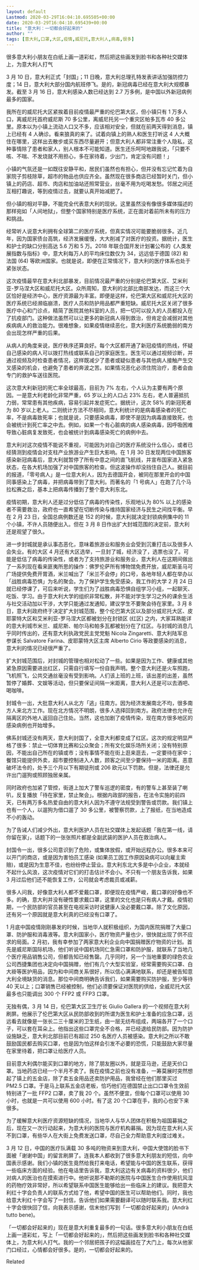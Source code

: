 ```yaml
---
layout: default
Lastmod: 2020-03-29T16:04:10.695505+00:00
date: 2020-03-29T16:04:10.695439+00:00
title: "意大利：一切都会好起来的"
author: ""
tags: [意大利,口罩,大区,疫情,威尼托,意大利人,病毒,很多]
---
```


很多意大利小朋友在白纸上画一道彩虹，然后把这些画发到脸书和各种社交媒体上，为意大利人打气

3 月 10 日，意大利正式「封国」；11 日晚，意大利总理孔特发表讲话加强防控力度；14 日，意大利大部分国内航班停飞。是的，新冠病毒已经在意大利大规模暴发。截至 3 月 16 日，意大利感染人数已经达到 2.7 万多例，是中国以外新冠病例最多的国家。

我所在的威尼托大区紧挨着目前疫情最严重的伦巴第大区，但小镇只有 1 万多人口，离威尼托首府威尼斯 70 多公里，离威尼托另一个重灾区帕多瓦市 40 多公里。原本以为小镇上流动人口又不多，应该相对安全，但就在前两天得到消息，镇上已经有 4 人确诊。看来狼真的来了。试着向镇上的熟人和医生打听这 4 人大概住在哪里，这样出去散步或买东西尽量避开；但意大利人都非常注重个人隐私，这种事情除了患者和家人，别人根本不可能知道。医生还乐呵呵地跟我说，「只要不咳、不喘、不发烧就不用担心，多在家待着，少出门，肯定没有问题！」

小镇的气氛还是一如既往安静平和，居民们虽然也有担心，但并没有忘记忙着为自家院子剪枝除草，超市的物品也供应齐全。虽然现在很多商店已经暂时关门，但小镇上的药店、超市、肉店和加油站还照常营业，丝毫不用为吃喝发愁。邻居之间还互相打趣说，等到疫情过去，就要认真开始减肥了。

但小镇的相对平静，不能完全代表意大利的现状。这里虽然没有像很多媒体描述的那样宛如「人间地狱」，但整个国家特别是医疗系统，正在面对着前所未有的压力和挑战。

经常听人说意大利拥有全球第二的医疗系统，但真实情况可能要脆弱很多。近几年，因为国家债台高筑，经济发展缓慢，大大削减了对医疗的投资。据统计，医生和护士的缺口分别高达 5.6 万和 5 万。2018 年联合国开发计划署公布的《人类发展指数与指标》中，意大利每万人的平均床位数仅为 34，远远低于德国 (82) 和法国 (64) 等欧洲国家。也就是说，即便在正常情况下，意大利的医疗体系也处于紧张状态。

这次疫情最早在意大利北部暴发，目前情况最严重的分别是伦巴第大区、艾米利亚-罗马涅大区和威尼托大区。众所周知，意大利的北部比南部发达，而这三个大区恰好是经济中心，医疗资源最为丰富。即便是这样，伦巴第大区和威尼托大区的医疗系统已经濒临崩溃，医疗人员和防护用品都严重短缺。威尼托大区关闭了很多医疗中心和门诊点，精简了医院其他科室的人员，把一切可以投入的人员都投入在了抗疫部门。这种做法虽然可以让更多的新冠病人得到救治，但肯定会减弱对其他疾病病人的救治能力。很难想象，如果疫情继续恶化，意大利医疗系统脆弱的南方会出现怎样严重的后果。

从病人的角度来说，医疗秩序还算良好。每个大区都开通了新冠疫情的热线，怀疑自己感染的病人可以拨打热线或联系自己的家庭医生。医生可以通过视频诊断，并通过视频及时检查患者情况，这样既减少了患者或疑似患者与其他病人接触产生交叉感染的机会，也避免了患者的奔波之苦。如果情况恶化必须住院治疗，患者会由专门的救护车送往医院。

这次意大利新冠的死亡率全球最高，目前为 7% 左右，个人认为主要有两个原因。一是意大利老龄化非常严重，65 岁以上的人口占 23% 左右，老人普遍抵抗力弱，常常患有其他疾病，容易引起并发症死亡。据统计，这次 58% 的新冠死者为 80 岁以上老人。二则统计方法不尽相同，意大利统计的是病毒感染者的死亡率，不是病毒致死率；也就是说，只要感染病毒，即使不是因为病毒直接致死，也会被统计到死亡率之中去。例如，如果一个有心脏病的病人感染病毒，因呼吸困难导致心脏病复发致死，也会被统计到病毒感染死亡的病例中去。

意大利对这次疫情不能说不重视，可能因为对自己的医疗系统没什么信心，或者已经猜测到疫情会对支柱产业旅游业产生巨大影响。在 1 月 30 日发现两位中国旅客感染新冠病毒后，意大利就暂停了所有中意之间的直飞航线，并宣布国家进入紧急状态，在各大机场加强了对中国旅客的检查。但这波操作却没挡住自己人。据目前的报道，「零号病人」是一位意大利人，因为去德国开会，被同在那里开会的中国同事感染上了病毒，并把病毒带到了意大利。而著名的「1 号病人」在跑了几个马拉松赛之后，基本上把病毒传播到了整个意大利东北。

疫情初期，意大利人还是过分低估了病毒的传染性，乐观地认为 80% 以上的感染者不需要救治，政府也一直希望在切断传染与维持国家经济与民生之间找平衡。早在 2 月 23 日，全国总病例数还是 152 的时候，意大利就决定封锁病例集中的 11 个小镇，不许人员随便出入。但在 3 月 8 日作出扩大封城范围的决定前，意大利还是观望了很久。

进一步封城就是承认事态恶化，意味着旅游业和服务业会受到沉重打击以及很多人会失业。有的大区 4 月还有大区选举，一旦封了城，经济没了，选票也没了。可能是低估了病毒的传染性，或者为了支持旅游业和服务业，意大利人在这期间做出了一系列现在看来匪夷所思的操作：佛罗伦萨所有博物馆免费开放，威尼斯圣马可广场提供免费开胃酒，米兰喊出了「米兰不会停」的口号，各地年轻人都在举办以「战胜病毒恐惧」为名的聚会。为了保护学生免受感染，我工作的大学 2 月 24 日就已经停课了，可后来听说，学生们为了战胜病毒恐惧自组学习小组，一起聊天、吃饭、学习。由于意大利大学的组织非常松散，并不能对学生学习之外的课余生活与社交活动加以干涉，大学只能通过发通知，建议学生不要聚会待在家里。3 月 8 日，意大利政府终于决定扩大封城范围，整个伦巴第大区以及部分威尼托大区、皮耶蒙特大区和艾米利亚-罗马涅大区都被划分在封锁区 (红区) 之内，大家耳熟能详的意大利城市米兰、威尼斯、帕尔马和帕多瓦都被划分在了红区。与封城的消息几乎同时传出的，还有意大利执政党民主党党魁 Nicola Zingaretti、意大利陆军总参谋长 Salvatore Farina、皮耶蒙特大区主席 Alberto Cirio 等政要感染的消息，意大利的情况已经很严重了。

扩大封城范围后，对封城的管理也相对松动了一些。如果是因为工作、健康或其他紧急原因需要进出红区，只需自行填写一份自我声明。整个意大利还是火车照跑，飞机照飞，公共交通丝毫没有受到影响。人们该上班的上班，该出差的出差，虽然暂停了婚葬、文娱等活动，但只要保证间隔一米距离，意大利人还是可以去酒吧、喝咖啡。

封城令一出，大批意大利人从北方「逃」往南方。因为经济发展南北不均，很多南方人来北方工作。现在北方情况不明朗，很多人选择回到南方。政府法律也允许在隔离区的外地人返回自己住处。当然，这也加剧了疫情传染，现在南方很多地区的感染病例也开始增多。

佛系封城还没有两天，意大利封国了，全意大利都变成了红区。这次的规定明显严格了很多：禁止一切体育比赛和公众聚会；所有文化娱乐场所关闭；没有特别原因，不能出自己所在的镇或市；没有事情不能在街上逛来逛去，一定要待在家中；餐馆只能提供外卖，超市要控制进入人数，顾客之间至少要保持一米的距离。恶意破坏法令的，处予三个月以下有期徒刑或 206 欧元以下罚款。但是，法律还是允许出门遛狗或照顾独居亲属。

同时政府也加紧了管控，街道上加大了警车巡逻的密度，有的警车上甚至装了喇叭，反复播放「待在家里，禁止聚会」。根据内政部的报告，在法令实施的前四天，已有两万多名热爱自由的意大利人因为不遵守法规受到警告或罚款。我们镇上也有一个人，以遛狗为借口遛了 30 多公里，被警察罚款，上了报纸，在当地造成不小的轰动。

为了告诫人们减少外出，意大利医护人员在社交媒体上发起话题「我在第一线，请你留在家」，话题下的一张张照片都是全副武装的医护人员在救治病人。

封国令一出，很多公司意识到了危险，或集体放假，或开始远程办公。很多本来可以开门的商店，或是因为害怕员工感染 (如果员工因工作原因染病可以向雇主索赔)，或是因为生意不佳，也纷纷停止营业。意大利东北大多是中小企业，本就经不起什么风浪，这次疫情对它们的打击估计不会小。不只有一个朋友告诉我，如果 3 月过后他们还不能恢复工作，公司就会考虑裁员或减薪。

很多人问我，好像意大利人都不爱戴口罩，即便现在疫情严峻，戴口罩的好像也不多。的确，意大利并没有硬性要求戴口罩，这里的文化也是只有病人才戴。疫情初期，一个民防部的官员甚至在电视采访时说健康人没必要戴口罩。除了文化原因，还有另一个原因就是意大利真的已经没有口罩了。

1 月底中国疫情刚刚暴发的时候，当地华人就积极组织，为国内医院捐赠了大量口罩、防护服和消毒液等。意大利国家小，医疗物资产量也少，很快就出现了供不应求的局面。2 月初，我有幸参加了两家意大利企业向中国捐赠医疗物资的计划。首先是威尼斯国际机场，他们听说中国机场同仁急需口罩和防护服，就联系了当地几个医疗用品销售公司，但都告知已经售罄。几乎同时，另一个当地重要的绿色农业公司西捷集团也决定向中国捐赠，他们有几个大型实验室，经常需要购买口罩、白大褂等医护用品，因为和中间商关系很好，所以信心满满地联系，却还是被告知意大利全境缺货的消息。那位中间商明确告诉我们，如果需要购买防护服，至少等待 40 天以上；口罩销售已经被控制，他们必须要保证对医院的供给，全威尼托大区最多也只能调出 300 个 FFP2 或 FFP3 口罩。

无独有偶，3 月 14 日，伦巴第大区卫生厅长 Giulio Gallera 的一个视频在意大利刷屏。他展示了伦巴第大区从民防部收到的所谓为医生和护士准备的应急口罩，远远看去就像是一张长二三十厘米的卫生纸，由一层无纺布组成，两端各开了一个口子，可以套在耳朵上。他指出这些口罩完全不合格，并已经退给民防部。因为防护设施缺乏，意大利北部目前已有超过 250 名医疗人员被感染。意大利之所以不敢鼓励国民都去购买口罩，也是因为怕这样会引发不必要的恐慌，只能鼓励大家尽量在家里待着，把口罩让给医疗人员。

目前意大利偶尔能买到口罩的地方，除了朋友圈以外，就是亚马逊，还是天价口罩。当地药店已经一个半月不卖了。我在疫情之前也没有准备，一筹莫展时突然想起了镇上的五金店，除了卖五金用品还卖防护用品，我曾经在他们那里买过 PM2.5 口罩。于是马上联系五金店老板，恰巧他们在德国禁止出口口罩令生效前特别进了一批 FFP2 口罩，卖了我 20 个。虽然不便宜，但每个口罩可以使用 30 小时，也就是一共可以使用 600 小时。有了这 20 个口罩在手，我的心也安下来很多。

为了缓解意大利医疗资源短缺的情况，当地华人与华人团体在积极为祖国募捐之后，现在又一次行动起来，为意大利的医院与医疗机构募捐。因为现在意大利人买不到口罩，有些华人在大街上免费发送口罩，尽自己全力帮助意大利度过难关。

3 月 12 日，中国的医疗队满载 30 多吨的物资来到意大利，中国大使馆的脸书下面被「谢谢中国」的留言刷屏了。连我本人都收到了很多意大利朋友的短信，向中国表示感谢。我们小镇的医生竟然给我打来电话，希望能与中国的医生联系，获得一些临床方面的经验。他在电话里告诉我，意大利这边有关病毒的资料很少，他们对病人的医治也在摸索进行中。他听说那不勒斯的医院与中国医生合作使用抗风湿的药物疗效非常好，所以希望联系中国医生能够给出一些临床上的建议。我把意大利红十字会负责人的联系方式给了他，希望中国的医生可以帮助他们。同时，我也给意大利红十字会写了一封信，告诉他们如果需要翻译可以随时联系我。意大利红十字会很快回了信，向我表示感谢，信末他们写到「一切都会好起来的」(Andrà tutto bene)。

「一切都会好起来的」现在是意大利重复最多的一句话。很多意大利小朋友在白纸上画一道彩虹，写上「一切都会好起来的」，然后把这些画发到脸书和各种社交媒体上，为意大利人打气。我的一个邻居把孩子的这幅画挂在了大门上，每次从他家门口经过，心情都会好很多。是的，一切都会好起来的。

Related

